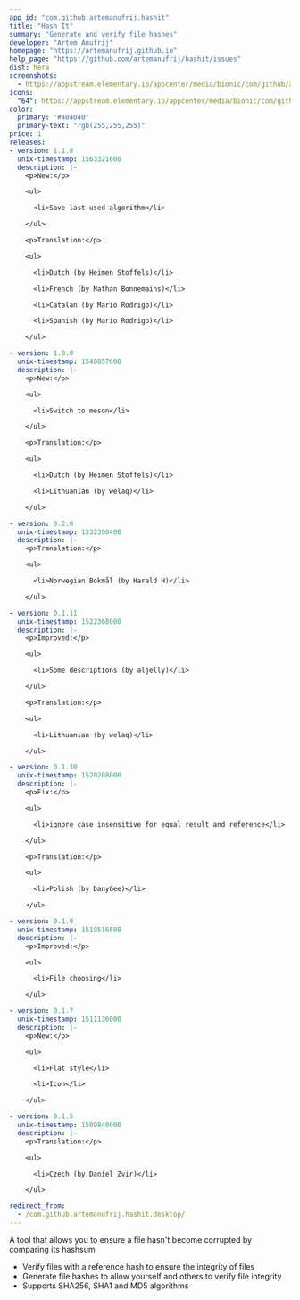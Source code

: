 ```yaml
---
app_id: "com.github.artemanufrij.hashit"
title: "Hash It"
summary: "Generate and verify file hashes"
developer: "Artem Anufrij"
homepage: "https://artemanufrij.github.io"
help_page: "https://github.com/artemanufrij/hashit/issues"
dist: hera
screenshots:
  - https://appstream.elementary.io/appcenter/media/bionic/com/github/artemanufrij.hashit/BB369ACB0F22419ACEE6C94CEA4515B0/screenshots/image-1_orig.png
icons:
  "64": https://appstream.elementary.io/appcenter/media/bionic/com/github/artemanufrij.hashit/BB369ACB0F22419ACEE6C94CEA4515B0/icons/64x64/com.github.artemanufrij.hashit_com.github.artemanufrij.hashit.png
color:
  primary: "#404040"
  primary-text: "rgb(255,255,255)"
price: 1
releases:
- version: 1.1.0
  unix-timestamp: 1563321600
  description: |-
    <p>New:</p>

    <ul>

      <li>Save last used algorithm</li>

    </ul>

    <p>Translation:</p>

    <ul>

      <li>Dutch (by Heimen Stoffels)</li>

      <li>French (by Nathan Bonnemains)</li>

      <li>Catalan (by Mario Rodrigo)</li>

      <li>Spanish (by Mario Rodrigo)</li>

    </ul>

- version: 1.0.0
  unix-timestamp: 1540857600
  description: |-
    <p>New:</p>

    <ul>

      <li>Switch to meson</li>

    </ul>

    <p>Translation:</p>

    <ul>

      <li>Dutch (by Heimen Stoffels)</li>

      <li>Lithuanian (by welaq)</li>

    </ul>

- version: 0.2.0
  unix-timestamp: 1532390400
  description: |-
    <p>Translation:</p>

    <ul>

      <li>Norwegian Bokmål (by Harald H)</li>

    </ul>

- version: 0.1.11
  unix-timestamp: 1522368000
  description: |-
    <p>Improved:</p>

    <ul>

      <li>Some descriptions (by aljelly)</li>

    </ul>

    <p>Translation:</p>

    <ul>

      <li>Lithuanian (by welaq)</li>

    </ul>

- version: 0.1.10
  unix-timestamp: 1520208000
  description: |-
    <p>Fix:</p>

    <ul>

      <li>ignore case insensitive for equal result and reference</li>

    </ul>

    <p>Translation:</p>

    <ul>

      <li>Polish (by DanyGee)</li>

    </ul>

- version: 0.1.9
  unix-timestamp: 1519516800
  description: |-
    <p>Improved:</p>

    <ul>

      <li>File choosing</li>

    </ul>

- version: 0.1.7
  unix-timestamp: 1511136000
  description: |-
    <p>New:</p>

    <ul>

      <li>Flat style</li>

      <li>Icon</li>

    </ul>

- version: 0.1.5
  unix-timestamp: 1509840000
  description: |-
    <p>Translation:</p>

    <ul>

      <li>Czech (by Daniel Zvir)</li>

    </ul>

redirect_from:
  - /com.github.artemanufrij.hashit.desktop/
---
```

<p>A tool that allows you to ensure a file hasn&apos;t become corrupted by comparing its hashsum</p>
<ul>
  <li>Verify files with a reference hash to ensure the integrity of files</li>
  <li>Generate file hashes to allow yourself and others to verify file integrity</li>
  <li>Supports SHA256, SHA1 and MD5 algorithms</li>
</ul>
